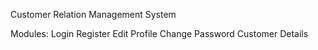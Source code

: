 Customer Relation Management System

Modules:
    Login
    Register
    Edit Profile
    Change Password
    Customer Details
    